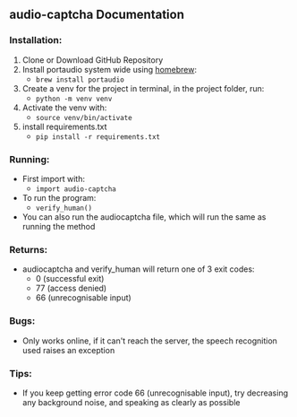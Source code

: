 ## audio-captcha Documentation

### Installation:

1. Clone or Download GitHub Repository
2. Install portaudio system wide using [homebrew](https://brew.sh/):
    * `brew install portaudio`
3. Create a venv for the project in terminal, in the project folder, run:
    * `python -m venv venv`
4. Activate the venv with:
    * `source venv/bin/activate`
5. install requirements.txt
    * `pip install -r requirements.txt`


### Running:

* First import with: 
    * `import audio-captcha`
* To run the program:
    * `verify_human()`
* You can also run the audiocaptcha file, which will run the same as running the method


### Returns:

* audiocaptcha and verify_human will return one of 3 exit codes:
    * 0 (successful exit)
    * 77 (access denied)
    * 66 (unrecognisable input)


### Bugs:

* Only works online, if it can't reach the server, the speech recognition used raises an exception


### Tips:

* If you keep getting error code 66 (unrecognisable input), try decreasing any background noise, and speaking as clearly as possible

